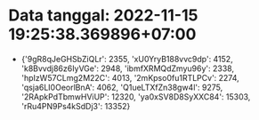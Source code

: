 # Data tanggal: 2022-11-15 19:25:38.369896+07:00

* {'9gR8qJeGHSbZiQLr': 2355, 'xU0YryB188vvc9dp': 4152, 'k8Bvvdj86z6IyVGe': 2948, 'ibmfXRMQdZmyu96y': 2338, 'hpIzW57CLmg2M22C': 4013, '2mKpso0fu1RTLPCv': 2274, 'qsja6LI0OeorlBnA': 4062, 'Q1ueLTXfZn38gw4l': 9275, '2RApkPdTbmwHViUP': 12320, 'ya0xSV8D8SyXXC84': 15303, 'rRu4PN9Ps4kSdDj3': 13352}
